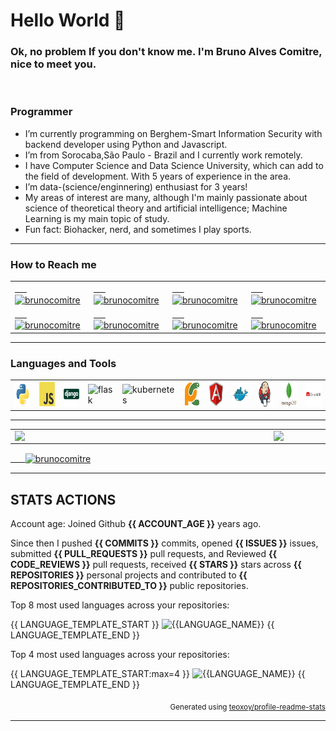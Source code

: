 # Hello World 👋

### Ok, no problem If you don't know me. I'm Bruno Alves Comitre, nice to meet you.

<br />

### Programmer

- I’m currently programming on Berghem-Smart Information Security with backend developer using Python and Javascript. 
- I’m from Sorocaba,São Paulo - Brazil and I currently work remotely.
- I have Computer Science and Data Science University, which can add to the field of development. With 5 years of experience in the area.
- I’m data-(science/enginnering) enthusiast for 3 years!
- My areas of interest are many, although I'm mainly passionate about science of theoretical theory and artificial intelligence; Machine Learning is my main topic of study.
- Fun fact: Biohacker, nerd, and sometimes I play sports.

***

### How to Reach me

<table align="center">
  <tr>
    <td>
      <a href="https://www.linkedin.com/in/brunocomitre/" alt="linkedin" target="_blank">&nbsp;&nbsp;&nbsp;&nbsp;&nbsp;
        <img align="center" src="https://img.shields.io/badge/LinkedIn-0077B5?style=for-the-badge&logo=linkedin&logoColor=white" alt="brunocomitre" height="20" width="120" />
      </a>
    </td>
    <td>
      <a href="https://www.instagram.com/the_comitre/" alt="instagram" target="_blank">&nbsp;&nbsp;&nbsp;&nbsp;&nbsp;
        <img align="center" src="https://img.shields.io/badge/the_comitre-E4405F?style=for-the-badge&logo=instagram&logoColor=white" alt="brunocomitre" height="20" width="120" />
      </a>
    </td>
    <td>
      <a href="https://medium.com/@brunocomitre" alt="medium" target="_blank">&nbsp;&nbsp;&nbsp;&nbsp;&nbsp;
        <img align="center" src="https://img.shields.io/badge/Medium-12100E?style=for-the-badge&logo=medium&logoColor=white&link=https://medium.com/@brunocomitre" alt="brunocomitre" height="20" width="120" />
      </a>
    </td>
    <td>
      <a href="https://dev.to/thecomitre" alt="devto" target="_blank">&nbsp;&nbsp;&nbsp;&nbsp;&nbsp;
        <img align="center" src="https://img.shields.io/badge/dev.to-0A0A0A?style=for-the-badge&logo=dev.to&logoColor=white" alt="brunocomitre" height="20" width="120" />
      </a>
    </td>
  </tr>
  <tr>
    <td>
      <a href="https://pt.stackoverflow.com/users/246264/bruno-comitre?tab=profile" alt="stackoverflow" target="_blank">&nbsp;&nbsp;&nbsp;&nbsp;&nbsp;
        <img align="center" src="https://img.shields.io/badge/Stack_Overflow-FE7A16?style=for-the-badge&logo=stack-overflow&logoColor=white" alt="brunocomitre"  height="20" width="120" />
      </a>
    </td>
    <td>
      <a href="https://sourcerer.io/brunocomitre" alt="sourcerer" target="_blank">&nbsp;&nbsp;&nbsp;&nbsp;&nbsp;
        <img align="center" src="https://img.shields.io/badge/sourcerer-start-brightgreen.svg?colorA=087c08" alt="brunocomitre" height="20" width="120" />
      </a>
    </td>
    <td>
      <a href="@TheComitre#4033" alt="discord" target="_blank">&nbsp;&nbsp;&nbsp;&nbsp;&nbsp;
        <img align="center" src="https://img.shields.io/badge/Discord-7289DA?style=for-the-badge&logo=discord&logoColor=white" alt="brunocomitre" height="20" width="120" />
      </a>
    </td>
    <td>
      <a href="https://www.twitch.tv/thecomitre" alt="twitch" target="_blank">&nbsp;&nbsp;&nbsp;&nbsp;&nbsp;
        <img align="center" src="https://img.shields.io/badge/Twitch-9146FF?style=for-the-badge&logo=twitch&logoColor=white" alt="brunocomitre" height="20" width="120" />
      </a>
    </td>
  </tr>
</table>

***

### Languages and Tools

<table align="center">
  <tr>
    <td>
<img src="https://raw.githubusercontent.com/devicons/devicon/master/icons/python/python-original.svg" alt="python" width="40" height="40"/>
    </td>
    <td>
<img src="https://raw.githubusercontent.com/devicons/devicon/master/icons/javascript/javascript-original.svg" alt="javascript" width="40" height="40"/>
    <td>
<img src="https://raw.githubusercontent.com/devicons/devicon/master/icons/django/django-original.svg" alt="django" width="40" height="40"/>
      </a>
    <td>
<img src="https://www.vectorlogo.zone/logos/pocoo_flask/pocoo_flask-icon.svg" alt="flask" width="40" height="40"/>
    </td>
    <td>
<img src="https://www.vectorlogo.zone/logos/kubernetes/kubernetes-icon.svg" alt="kubernetes" width="40" height="40"/>
    </td>
    <td>
<img src="https://raw.githubusercontent.com/devicons/devicon/master/icons/pycharm/pycharm-original.svg" alt="pycharm" width="40" height="40"/>
    </td>
    <td>
<img src="https://raw.githubusercontent.com/devicons/devicon/master/icons/angularjs/angularjs-original.svg" alt="angularjs" width="40" height="40"/>
    </td>
    <td>
<img src="https://raw.githubusercontent.com/devicons/devicon/master/icons/docker/docker-original.svg" alt="docker" width="40" height="40"/>
    </td>
    <td>
<img src="https://raw.githubusercontent.com/devicons/devicon/master/icons/jenkins/jenkins-original.svg" alt="jenkins" width="40" height="40"/>
    </td>
    <td>
<img src="https://raw.githubusercontent.com/devicons/devicon/master/icons/mongodb/mongodb-original-wordmark.svg" alt="mongodb" width="40" height="40"/>
    </td>
    <td>
<img src="https://raw.githubusercontent.com/devicons/devicon/master/icons/couchdb/couchdb-original-wordmark.svg" alt="couchdb" width="40" height="40"/>
    </td>
  </tr>
  
</table>

***

<center>
  <table>
    <tr>
        <td><img width="400px" align="left" src="https://github-readme-stats.vercel.app/api/top-langs/?username=BrunoComitre&hide=html&layout=compact&show_icons=true&theme=gruvbox" /></td>
        <td><img width="495px" align="left" src="https://github-readme-stats.vercel.app/api?username=BrunoComitre&show_icons=true&theme=gruvbox&count_private=true" /></td>
    </tr>   
  </table>
</center>

<a href="https://github.com/BrunoComitre" alt="Views" target="_blank">&nbsp;&nbsp;&nbsp;&nbsp;&nbsp;
  <img align="center" src="https://komarev.com/ghpvc/?username=BrunoComitre" alt="brunocomitre" height="25" width="120" />
</a>

***

## STATS ACTIONS

Account age: Joined Github **{{ ACCOUNT_AGE }}** years ago.

Since then I pushed **{{ COMMITS }}** commits, opened **{{ ISSUES }}** issues, submitted **{{ PULL_REQUESTS }}** pull requests, and 
Reviewed **{{ CODE_REVIEWS }}** pull requests, received **{{ STARS }}** stars across **{{ REPOSITORIES }}** personal projects and contributed to **{{ REPOSITORIES_CONTRIBUTED_TO }}** public repositories.

Top 8 most used languages across your repositories:

{{ LANGUAGE_TEMPLATE_START }}
![{{LANGUAGE_NAME}}](https://img.shields.io/static/v1?style=flat-square&label=%E2%A0%80&color=555&labelColor={{LANGUAGE_COLOR:uri}}&message={{LANGUAGE_NAME:uri}}%EF%B8%B1{{LANGUAGE_PERCENT:uri}}%25)
{{ LANGUAGE_TEMPLATE_END }}

Top 4 most used languages across your repositories:

{{ LANGUAGE_TEMPLATE_START:max=4 }}
![{{LANGUAGE_NAME}}](https://img.shields.io/static/v1?style=flat-square&label=%E2%A0%80&color=555&labelColor={{LANGUAGE_COLOR:uri}}&message={{LANGUAGE_NAME:uri}}%EF%B8%B1{{LANGUAGE_PERCENT:uri}}%25)
{{ LANGUAGE_TEMPLATE_END }}

<p align="right"><sub>Generated using <a href="https://github.com/marketplace/actions/profile-readme-stats">teoxoy/profile-readme-stats</a></sub></p>

***
